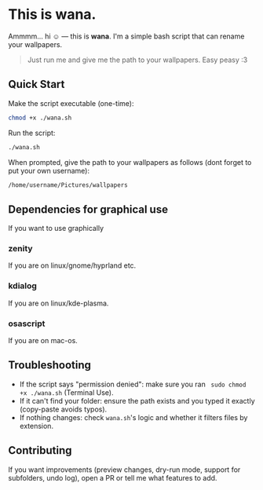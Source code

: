 # This is wana.

Ammmm... hi ☺️ — this is **wana**. I'm a simple bash script that can rename your wallpapers.

> Just run me and give me the path to your wallpapers. Easy peasy :3


## Quick Start

Make the script executable (one-time):

```bash
chmod +x ./wana.sh
```

Run the script:

```bash
./wana.sh
```

When prompted, give the path to your wallpapers as follows (dont forget to put your own username):

```bash
/home/username/Pictures/wallpapers
```

## Dependencies for graphical use
If you want to use graphically
### zenity
If you are on linux/gnome/hyprland etc.
### kdialog
If you are on linux/kde-plasma.
### osascript 
If you are on mac-os.

## Troubleshooting

- If the script says "permission denied": make sure you ran ` sudo chmod +x ./wana.sh` (Terminal Use).
- If it can't find your folder: ensure the path exists and you typed it exactly (copy-paste avoids typos).
- If nothing changes: check `wana.sh`'s logic and whether it filters files by extension.


## Contributing

If you want improvements (preview changes, dry-run mode, support for subfolders, undo log), open a PR or tell me what features to add.

